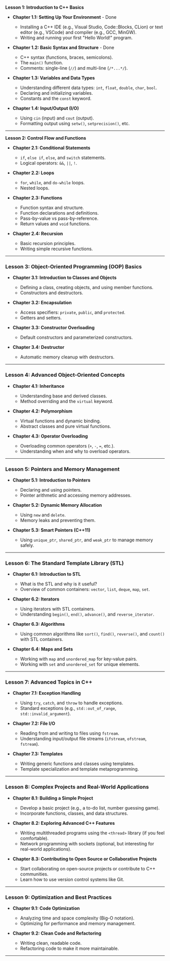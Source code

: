 **Lesson 1: Introduction to C++ Basics**

- **Chapter 1.1: Setting Up Your Environment** - Done

  - Installing a C++ IDE (e.g., Visual Studio, Code::Blocks, CLion) or text editor (e.g., VSCode) and compiler (e.g., GCC, MinGW).
  - Writing and running your first "Hello World!" program.

- **Chapter 1.2: Basic Syntax and Structure** - Done

  - C++ syntax (functions, braces, semicolons).
  - The `main()` function.
  - Comments: single-line (`//`) and multi-line (`/*...*/`).

- **Chapter 1.3: Variables and Data Types**

  - Understanding different data types: `int`, `float`, `double`, `char`, `bool`.
  - Declaring and initializing variables.
  - Constants and the `const` keyword.

- **Chapter 1.4: Input/Output (I/O)**
  - Using `cin` (input) and `cout` (output).
  - Formatting output using `setw()`, `setprecision()`, etc.

---

**Lesson 2: Control Flow and Functions**

- **Chapter 2.1: Conditional Statements**

  - `if`, `else if`, `else`, and `switch` statements.
  - Logical operators: `&&`, `||`, `!`.

- **Chapter 2.2: Loops**

  - `for`, `while`, and `do-while` loops.
  - Nested loops.

- **Chapter 2.3: Functions**

  - Function syntax and structure.
  - Function declarations and definitions.
  - Pass-by-value vs pass-by-reference.
  - Return values and `void` functions.

- **Chapter 2.4: Recursion**
  - Basic recursion principles.
  - Writing simple recursive functions.

---

### **Lesson 3: Object-Oriented Programming (OOP) Basics**

- **Chapter 3.1: Introduction to Classes and Objects**

  - Defining a class, creating objects, and using member functions.
  - Constructors and destructors.

- **Chapter 3.2: Encapsulation**

  - Access specifiers: `private`, `public`, and `protected`.
  - Getters and setters.

- **Chapter 3.3: Constructor Overloading**

  - Default constructors and parameterized constructors.

- **Chapter 3.4: Destructor**
  - Automatic memory cleanup with destructors.

---

### **Lesson 4: Advanced Object-Oriented Concepts**

- **Chapter 4.1: Inheritance**

  - Understanding base and derived classes.
  - Method overriding and the `virtual` keyword.

- **Chapter 4.2: Polymorphism**

  - Virtual functions and dynamic binding.
  - Abstract classes and pure virtual functions.

- **Chapter 4.3: Operator Overloading**
  - Overloading common operators (`+`, `-`, `=`, etc.).
  - Understanding when and why to overload operators.

---

### **Lesson 5: Pointers and Memory Management**

- **Chapter 5.1: Introduction to Pointers**

  - Declaring and using pointers.
  - Pointer arithmetic and accessing memory addresses.

- **Chapter 5.2: Dynamic Memory Allocation**

  - Using `new` and `delete`.
  - Memory leaks and preventing them.

- **Chapter 5.3: Smart Pointers (C++11)**
  - Using `unique_ptr`, `shared_ptr`, and `weak_ptr` to manage memory safely.

---

### **Lesson 6: The Standard Template Library (STL)**

- **Chapter 6.1: Introduction to STL**

  - What is the STL and why is it useful?
  - Overview of common containers: `vector`, `list`, `deque`, `map`, `set`.

- **Chapter 6.2: Iterators**

  - Using iterators with STL containers.
  - Understanding `begin()`, `end()`, `advance()`, and `reverse_iterator`.

- **Chapter 6.3: Algorithms**

  - Using common algorithms like `sort()`, `find()`, `reverse()`, and `count()` with STL containers.

- **Chapter 6.4: Maps and Sets**
  - Working with `map` and `unordered_map` for key-value pairs.
  - Working with `set` and `unordered_set` for unique elements.

---

### **Lesson 7: Advanced Topics in C++**

- **Chapter 7.1: Exception Handling**

  - Using `try`, `catch`, and `throw` to handle exceptions.
  - Standard exceptions (e.g., `std::out_of_range`, `std::invalid_argument`).

- **Chapter 7.2: File I/O**

  - Reading from and writing to files using `fstream`.
  - Understanding input/output file streams (`ifstream`, `ofstream`, `fstream`).

- **Chapter 7.3: Templates**
  - Writing generic functions and classes using templates.
  - Template specialization and template metaprogramming.

---

### **Lesson 8: Complex Projects and Real-World Applications**

- **Chapter 8.1: Building a Simple Project**

  - Develop a basic project (e.g., a to-do list, number guessing game).
  - Incorporate functions, classes, and data structures.

- **Chapter 8.2: Exploring Advanced C++ Features**

  - Writing multithreaded programs using the `<thread>` library (if you feel comfortable).
  - Network programming with sockets (optional, but interesting for real-world applications).

- **Chapter 8.3: Contributing to Open Source or Collaborative Projects**
  - Start collaborating on open-source projects or contribute to C++ communities.
  - Learn how to use version control systems like Git.

---

### **Lesson 9: Optimization and Best Practices**

- **Chapter 9.1: Code Optimization**

  - Analyzing time and space complexity (Big-O notation).
  - Optimizing for performance and memory management.

- **Chapter 9.2: Clean Code and Refactoring**
  - Writing clean, readable code.
  - Refactoring code to make it more maintainable.

---
